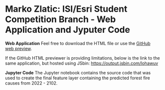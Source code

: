 # Marko Zlatic: ISI/Esri Student Competition Branch - Web Application and Jyputer Code

**Web Application**
Feel free to download the HTML file or use the [GitHub web preview](https://htmlpreview.github.io/?https://github.com/mzlatic1/MZ_ISI_Esri_Student_Competition/blob/gh-pages/isi_cmp_html.html).

If the GitHub HTML previewer is providing limitations, below is the link to the same application, but hosted using JSbin:
https://output.jsbin.com/lohawuv

**Jupyter Code**
The Jupyter notebook contains the source code that was used to create the final feature layer containing the predicted forest fire causes from 2022 - 2102.
